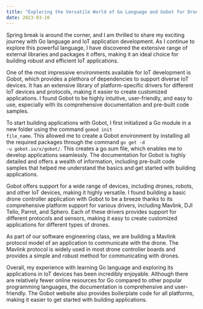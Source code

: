 ```yaml
---
title: "Exploring the Versatile World of Go Language and Gobot for Drone Controller Application Development"
date: 2023-03-10
---
```


Spring break is around the corner, and I am thrilled to share my exciting journey with Go language and IoT application development. As I continue to explore this powerful language, I have discovered the extensive range of external libraries and packages it offers, making it an ideal choice for building robust and efficient IoT applications.

One of the most impressive environments available for IoT development is Gobot, which provides a plethora of dependencies to support diverse IoT devices. It has an extensive library of platform-specific drivers for different IoT devices and protocols, making it easier to create customized applications. I found Gobot to be highly intuitive, user-friendly, and easy to use, especially with its comprehensive documentation and pre-built code samples.

To start building applications with Gobot, I first initialized a Go module in a new folder using the command <code>gomod init file_name</code>. This allowed me to create a Gobot environment by installing all the required packages through the command <code>go get -d -u gobot.io/x/gobot/</code>. This creates a go.sum file, which enables me to develop applications seamlessly. The documentation for Gobot is highly detailed and offers a wealth of information, including pre-built code samples that helped me understand the basics and get started with building applications.

Gobot offers support for a wide range of devices, including drones, robots, and other IoT devices, making it highly versatile. I found building a basic drone controller application with Gobot to be a breeze thanks to its comprehensive platform support for various drivers, including Mavlink, DJI Tello, Parrot, and Sphero. Each of these drivers provides support for different protocols and sensors, making it easy to create customized applications for different types of drones.

As part of our software engineering class, we are building a Mavlink protocol model of an application to communicate with the drone. The Mavlink protocol is widely used in most drone controller boards and provides a simple and robust method for communicating with drones.

Overall, my experience with learning Go language and exploring its applications in IoT devices has been incredibly enjoyable. Although there are relatively fewer online resources for Go compared to other popular programming languages, the documentation is comprehensive and user-friendly. The Gobot website also provides boilerplate code for all platforms, making it easier to get started with building applications.